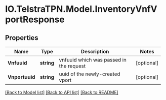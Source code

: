 # IO.TelstraTPN.Model.InventoryVnfVportResponse
## Properties

Name | Type | Description | Notes
------------ | ------------- | ------------- | -------------
**Vnfuuid** | **string** | vnfuuid which was passed in the request | [optional] 
**Vnportuuid** | **string** | uuid of the newly-created vport | [optional] 

[[Back to Model list]](../README.md#documentation-for-models) [[Back to API list]](../README.md#documentation-for-api-endpoints) [[Back to README]](../README.md)

